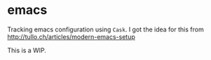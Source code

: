 emacs
=====

Tracking emacs configuration using `Cask`. I got the idea for this
from http://tullo.ch/articles/modern-emacs-setup

This is a WIP.
